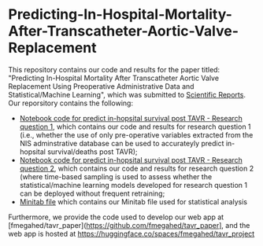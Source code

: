 # Predicting-In-Hospital-Mortality-After-Transcatheter-Aortic-Valve-Replacement

This repository contains our code and results for the paper titled: "Predicting In-Hospital Mortality After Transcatheter Aortic Valve Replacement Using Preoperative Administrative Data and Statistical/Machine Learning", which was submitted to [Scientific Reports](https://www.nature.com/srep/). Our reporsitory contains the following:   

  - [Notebook code for predict in-hopsital survival post TAVR - Research question 1](https://github.com/Alhwiti/Predicting-In-Hospital-Mortality-After-Transcatheter-Aortic-Valve-Replacement/blob/main/Predict%20in-hopsital%20survival%20post%20TAVR%20--%20Research%20question%201.ipynb), which contains our code and results for research question 1 (i.e., whether the use of only pre-operative variables extracted from the NIS adminstrative database can be used to accurateyly predict in-hopsital survival/deaths post TAVR);  
  - [Notebook code for predict in-hopsital survival post TAVR - Research question 2](https://github.com/Alhwiti/Predicting-In-Hospital-Mortality-After-Transcatheter-Aortic-Valve-Replacement/blob/main/Predict%20in-hopsital%20survival%20post%20TAVR%20--%20Research%20question%202.ipynb), which contains our code and results for research question 2 (where time-based sampling is used to assess whether the statistical/machine learning models developed for research question 1 can be deployed without frequent retraining;  
  - [Minitab file](https://github.com/Alhwiti/Predicting-In-Hospital-Mortality-After-Transcatheter-Aortic-Valve-Replacement/blob/main/Minitab.mpx) which contains our Minitab file used for statistical analysis
 
 Furthermore, we provide the code used to develop our web app at [fmegahed/tavr_paper](https://github.com/fmegahed/tavr_paper], and the web app is hosted at <https://huggingface.co/spaces/fmegahed/tavr_project>
